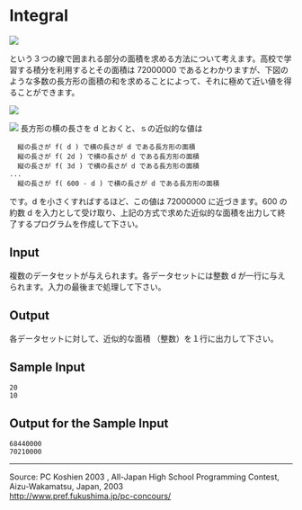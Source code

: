 # Integral

![][1]

という３つの線で囲まれる部分の面積を求める方法について考えます。高校で学習する積分を利用するとその面積は 72000000 であるとわかりますが、下図のような多数の長方形の面積の和を求めることによって、それに極めて近い値を得ることができます。

![][2]

![][3] 長方形の横の長さを d とおくと、ｓの近似的な値は

      縦の長さが f( d ) で横の長さが d である長方形の面積
      縦の長さが f( 2d ) で横の長さが d である長方形の面積
      縦の長さが f( 3d ) で横の長さが d である長方形の面積
    ...
      縦の長さが f( 600 - d ) で横の長さが d である長方形の面積

です。d を小さくすればするほど、この値は 72000000 に近づきます。600 の約数 d を入力として受け取り、上記の方式で求めた近似的な面積を出力して終了するプログラムを作成して下さい。

## Input

複数のデータセットが与えられます。各データセットには整数 d が一行に与えられます。入力の最後まで処理して下さい。

## Output

各データセットに対して、近似的な面積 （整数）を１行に出力して下さい。

## Sample Input

    20
    10

## Output for the Sample Input

    68440000
    70210000

* * *

Source: PC Koshien 2003 , All-Japan High School Programming Contest, Aizu-Wakamatsu, Japan, 2003   
<http://www.pref.fukushima.jp/pc-concours/>

[1]: IMAGE1/integralF1.gif
[2]: IMAGE1/integral.gif
[3]: IMAGE1/integralF2.gif
